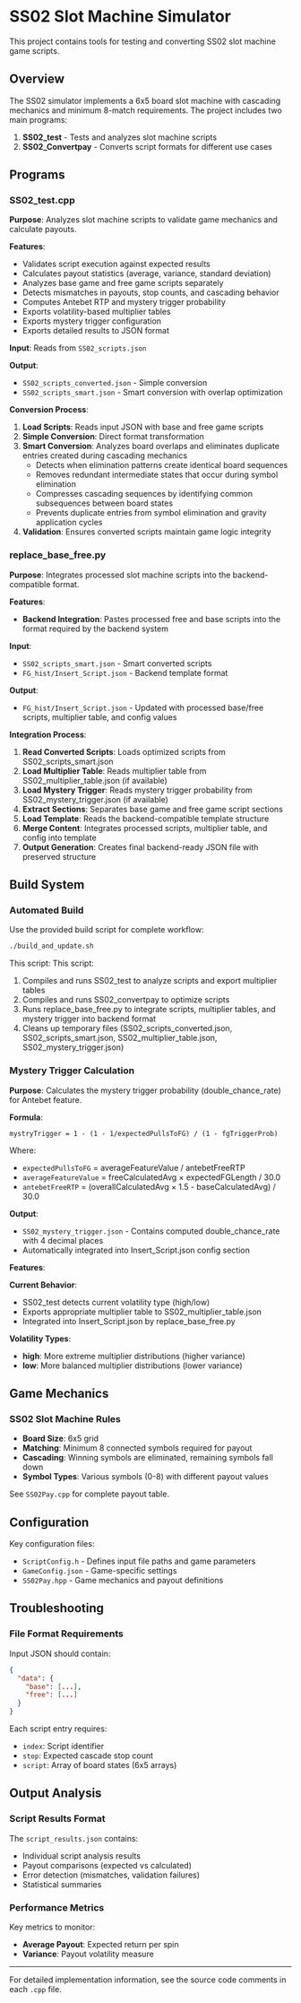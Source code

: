 # SS02 Slot Machine Simulator

This project contains tools for testing and converting SS02 slot machine game scripts.

## Overview

The SS02 simulator implements a 6x5 board slot machine with cascading mechanics and minimum 8-match requirements. The project includes two main programs:

1. **SS02_test** - Tests and analyzes slot machine scripts
2. **SS02_Convertpay** - Converts script formats for different use cases

## Programs

### SS02_test.cpp

**Purpose**: Analyzes slot machine scripts to validate game mechanics and calculate payouts.

**Features**:
- Validates script execution against expected results
- Calculates payout statistics (average, variance, standard deviation)
- Analyzes base game and free game scripts separately
- Detects mismatches in payouts, stop counts, and cascading behavior
- Computes Antebet RTP and mystery trigger probability
- Exports volatility-based multiplier tables
- Exports mystery trigger configuration
- Exports detailed results to JSON format


**Input**: Reads from `SS02_scripts.json`

**Output**:
- `SS02_scripts_converted.json` - Simple conversion
- `SS02_scripts_smart.json` - Smart conversion with overlap optimization

**Conversion Process**:
1. **Load Scripts**: Reads input JSON with base and free game scripts
2. **Simple Conversion**: Direct format transformation
3. **Smart Conversion**: Analyzes board overlaps and eliminates duplicate entries created during cascading mechanics
   - Detects when elimination patterns create identical board sequences
   - Removes redundant intermediate states that occur during symbol elimination
   - Compresses cascading sequences by identifying common subsequences between board states
   - Prevents duplicate entries from symbol elimination and gravity application cycles
4. **Validation**: Ensures converted scripts maintain game logic integrity

### replace_base_free.py

**Purpose**: Integrates processed slot machine scripts into the backend-compatible format.

**Features**:
- **Backend Integration**: Pastes processed free and base scripts into the format required by the backend system


**Input**: 
- `SS02_scripts_smart.json` - Smart converted scripts
- `FG_hist/Insert_Script.json` - Backend template format

**Output**: 
- `FG_hist/Insert_Script.json` - Updated with processed base/free scripts, multiplier table, and config values

**Integration Process**:
1. **Read Converted Scripts**: Loads optimized scripts from SS02_scripts_smart.json
2. **Load Multiplier Table**: Reads multiplier table from SS02_multiplier_table.json (if available)
3. **Load Mystery Trigger**: Reads mystery trigger probability from SS02_mystery_trigger.json (if available)
4. **Extract Sections**: Separates base game and free game script sections
5. **Load Template**: Reads the backend-compatible template structure
6. **Merge Content**: Integrates processed scripts, multiplier table, and config into template
7. **Output Generation**: Creates final backend-ready JSON file with preserved structure

## Build System

### Automated Build

Use the provided build script for complete workflow:

```bash
./build_and_update.sh
```

This script:
This script:
1. Compiles and runs SS02_test to analyze scripts and export multiplier tables
2. Compiles and runs SS02_convertpay to optimize scripts
3. Runs replace_base_free.py to integrate scripts, multiplier tables, and mystery trigger into backend format
4. Cleans up temporary files (SS02_scripts_converted.json, SS02_scripts_smart.json, SS02_multiplier_table.json, SS02_mystery_trigger.json)

### Mystery Trigger Calculation

**Purpose**: Calculates the mystery trigger probability (double_chance_rate) for Antebet feature.

**Formula**:
```
mystryTrigger = 1 - (1 - 1/expectedPullsToFG) / (1 - fgTriggerProb)
```

Where:
- `expectedPullsToFG` = averageFeatureValue / antebetFreeRTP
- `averageFeatureValue` = freeCalculatedAvg × expectedFGLength / 30.0
- `antebetFreeRTP` = (overallCalculatedAvg × 1.5 - baseCalculatedAvg) / 30.0

**Output**: 
- `SS02_mystery_trigger.json` - Contains computed double_chance_rate with 4 decimal places
- Automatically integrated into Insert_Script.json config section

**Features**:



**Current Behavior**:
- SS02_test detects current volatility type (high/low)
- Exports appropriate multiplier table to SS02_multiplier_table.json
- Integrated into Insert_Script.json by replace_base_free.py

**Volatility Types**:
- **high**: More extreme multiplier distributions (higher variance)
- **low**: More balanced multiplier distributions (lower variance)


## Game Mechanics

### SS02 Slot Machine Rules

- **Board Size**: 6x5 grid
- **Matching**: Minimum 8 connected symbols required for payout
- **Cascading**: Winning symbols are eliminated, remaining symbols fall down
- **Symbol Types**: Various symbols (0-8) with different payout values

See `SS02Pay.cpp` for complete payout table.

## Configuration

Key configuration files:
- `ScriptConfig.h` - Defines input file paths and game parameters
- `GameConfig.json` - Game-specific settings
- `SS02Pay.hpp` - Game mechanics and payout definitions

## Troubleshooting


### File Format Requirements

Input JSON should contain:
```json
{
  "data": {
    "base": [...],
    "free": [...]
  }
}
```

Each script entry requires:
- `index`: Script identifier
- `stop`: Expected cascade stop count
- `script`: Array of board states (6x5 arrays)


## Output Analysis

### Script Results Format

The `script_results.json` contains:
- Individual script analysis results
- Payout comparisons (expected vs calculated)
- Error detection (mismatches, validation failures)
- Statistical summaries

### Performance Metrics

Key metrics to monitor:
- **Average Payout**: Expected return per spin
- **Variance**: Payout volatility measure
---

For detailed implementation information, see the source code comments in each `.cpp` file.
